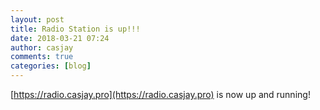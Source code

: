 ```yaml
---
layout: post
title: Radio Station is up!!!
date: 2018-03-21 07:24
author: casjay
comments: true
categories: [blog]
---
```


[https://radio.casjay.pro](https://radio.casjay.pro) is now up and running!  
